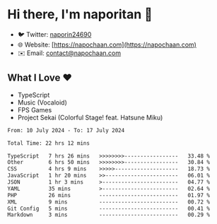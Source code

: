 # Hi there, I'm naporitan 👋

- 🐦 Twitter: [naporin24690](https://twitter.com/naporin24690)
- 🌐 Website: [https://napochaan.com](https://napochaan.com)
- ✉️ Email: [contact@napochaan.com](mailto:contact@napochaan.com)

## What I Love ❤️
- TypeScript
- Music (Vocaloid)
- FPS Games
- Project Sekai (Colorful Stage! feat. Hatsune Miku)

<!--START_SECTION:waka-->

```txt
From: 10 July 2024 - To: 17 July 2024

Total Time: 22 hrs 12 mins

TypeScript   7 hrs 26 mins   >>>>>>>>-----------------   33.48 %
Other        6 hrs 50 mins   >>>>>>>>-----------------   30.84 %
CSS          4 hrs 9 mins    >>>>>--------------------   18.73 %
JavaScript   1 hr 20 mins    >>-----------------------   06.01 %
JSON         1 hr 3 mins     >------------------------   04.77 %
YAML         35 mins         >------------------------   02.64 %
PHP          26 mins         -------------------------   01.97 %
XML          9 mins          -------------------------   00.72 %
Git Config   5 mins          -------------------------   00.41 %
Markdown     3 mins          -------------------------   00.29 %
```

<!--END_SECTION:waka-->

